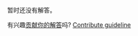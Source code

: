 
暂时还没有解答。

有兴趣[贡献你的解答](https://github.com/BFEdev/BFE.dev-solutions/blob/main/problem/create-clonedeep_zh.md)吗? [Contribute guideline](https://github.com/BFEdev/BFE.dev-solutions#how-to-contribute)
